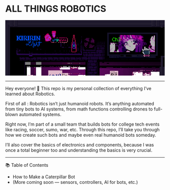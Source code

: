 # ALL THINGS ROBOTICS

<p align="center">
  <img src="punk3.gif" alt="banner"  />
</p>

---

Hey everyone! 👋
This repo is my personal collection of everything I’ve learned about Robotics.

First of all : Robotics isn’t just humanoid robots. It’s anything automated from tiny bots to AI systems, from math functions controlling drones to full-blown automated systems.

Right now, I’m part of a small team that builds bots for college tech events like racing, soccer, sumo, war, etc. Through this repo, I’ll take you through how we create such bots and maybe even real humanoid bots someday.

I’ll also cover the basics of electronics and components, because I was once a total beginner too  and understanding the basics is very crucial.

---

📚 Table of Contents
- How to Make a Caterpillar Bot
- (More coming soon — sensors, controllers, AI for bots, etc.)

 
